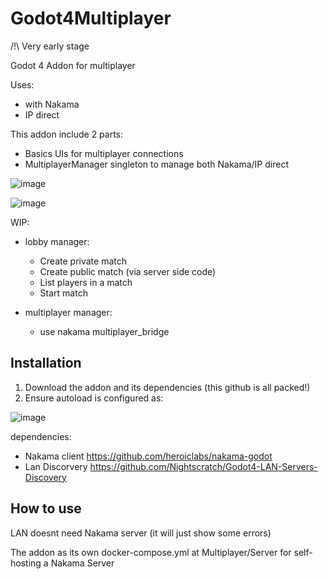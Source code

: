 # Godot4Multiplayer
/!\ Very early stage

Godot 4 Addon for multiplayer

Uses:
- with Nakama
- IP direct

This addon include 2 parts:
- Basics UIs for multiplayer connections
- MultiplayerManager singleton to manage both Nakama/IP direct

![image](https://github.com/AurelienCaille/Godot4Multiplayer/assets/22189681/93d15880-fee5-4c83-8ce7-d2b8f0bf456f)

![image](https://github.com/AurelienCaille/Godot4Multiplayer/assets/22189681/dbc9cd68-7b29-4f69-bff1-9db76580fac0)


WIP:
- lobby manager:
  - Create private match
  - Create public match (via server side code)
  - List players in a match
  - Start match
 
- multiplayer manager:
  - use nakama multiplayer_bridge 


## Installation

1) Download the addon and its dependencies (this github is all packed!)
2) Ensure autoload is configured as:
   
![image](https://github.com/AurelienCaille/Godot4Multiplayer/assets/22189681/8a025ba4-15f2-4f7e-9021-30852e0c9c89)

dependencies:
- Nakama client https://github.com/heroiclabs/nakama-godot
- Lan Discorvery https://github.com/Nightscratch/Godot4-LAN-Servers-Discovery

## How to use

LAN doesnt need Nakama server (it will just show some errors)

The addon as its own docker-compose.yml at Multiplayer/Server for self-hosting a Nakama Server

